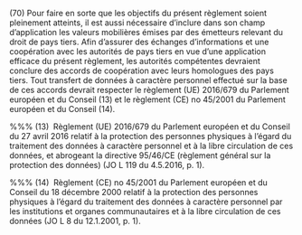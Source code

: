 (70) Pour faire en sorte que les objectifs du présent règlement soient pleinement atteints, il est aussi nécessaire d’inclure dans son champ d’application les valeurs mobilières émises par des émetteurs relevant du droit de pays tiers. Afin d’assurer des échanges d’informations et une coopération avec les autorités de pays tiers en vue d’une application efficace du présent règlement, les autorités compétentes devraient conclure des accords de coopération avec leurs homologues des pays tiers. Tout transfert de données à caractère personnel effectué sur la base de ces accords devrait respecter le règlement (UE) 2016/679 du Parlement européen et du Conseil (13) et le règlement (CE) no 45/2001 du Parlement européen et du Conseil (14).

%%% (13)  Règlement (UE) 2016/679 du Parlement européen et du Conseil du 27 avril 2016 relatif à la protection des personnes physiques à l’égard du traitement des données à caractère personnel et à la libre circulation de ces données, et abrogeant la directive 95/46/CE (règlement général sur la protection des données) (JO L 119 du 4.5.2016, p. 1).

%%% (14)  Règlement (CE) no 45/2001 du Parlement européen et du Conseil du 18 décembre 2000 relatif à la protection des personnes physiques à l’égard du traitement des données à caractère personnel par les institutions et organes communautaires et à la libre circulation de ces données (JO L 8 du 12.1.2001, p. 1).